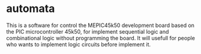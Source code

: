 # automata

This is a software for control the MEPIC45k50 development board based on the PIC microcontroller 45k50, for implement sequential logic and combinational logic without programming the board. It will usefull for people who wants to implement logic circuits before implement it.

